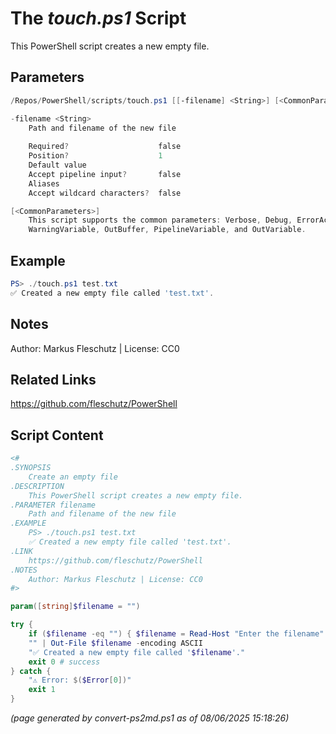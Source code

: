 The *touch.ps1* Script
===========================

This PowerShell script creates a new empty file.

Parameters
----------
```powershell
/Repos/PowerShell/scripts/touch.ps1 [[-filename] <String>] [<CommonParameters>]

-filename <String>
    Path and filename of the new file
    
    Required?                    false
    Position?                    1
    Default value                
    Accept pipeline input?       false
    Aliases                      
    Accept wildcard characters?  false

[<CommonParameters>]
    This script supports the common parameters: Verbose, Debug, ErrorAction, ErrorVariable, WarningAction, 
    WarningVariable, OutBuffer, PipelineVariable, and OutVariable.
```

Example
-------
```powershell
PS> ./touch.ps1 test.txt
✅ Created a new empty file called 'test.txt'.

```

Notes
-----
Author: Markus Fleschutz | License: CC0

Related Links
-------------
https://github.com/fleschutz/PowerShell

Script Content
--------------
```powershell
<#
.SYNOPSIS
	Create an empty file
.DESCRIPTION
	This PowerShell script creates a new empty file.
.PARAMETER filename
	Path and filename of the new file
.EXAMPLE
	PS> ./touch.ps1 test.txt
	✅ Created a new empty file called 'test.txt'.
.LINK
	https://github.com/fleschutz/PowerShell
.NOTES
	Author: Markus Fleschutz | License: CC0
#>

param([string]$filename = "")

try {
	if ($filename -eq "") { $filename = Read-Host "Enter the filename" }
	"" | Out-File $filename -encoding ASCII
	"✅ Created a new empty file called '$filename'."
	exit 0 # success
} catch {
	"⚠️ Error: $($Error[0])"
	exit 1
}
```

*(page generated by convert-ps2md.ps1 as of 08/06/2025 15:18:26)*
